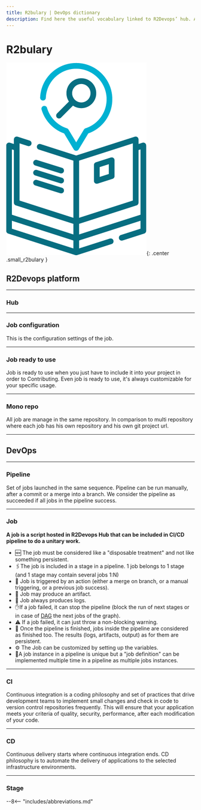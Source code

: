```yaml
---
title: R2bulary | DevOps dictionary   
description: Find here the useful vocabulary linked to R2Devops’ hub. All the technical terms are explained in simple and clear words!
---
```


# R2bulary

![r2bulary](images/r2bulary.png){: .center .small_r2bulary }


## R2Devops platform

___
### Hub


___
### Job configuration

This is the configuration settings of the job.

___
### Job ready to use

Job is ready to use when you just have to include it into your project in order to Contributing.
Even job is ready to use, it's always customizable for your specific usage.

___
### Mono repo
All job are manage in the same repository.
In comparison to multi repository where each job has his own repository and his own git project url.

---

## DevOps

___
### Pipeline

Set of jobs launched in the same sequence. Pipeline can be run manually, after a commit or a merge into a branch.
We consider the pipeline as succeeded if all jobs in the pipeline success.

___
### Job

**A job is a script hosted in R2Devops Hub that can be included in CI/CD pipeline to do a unitary work.**

- 🆕 The job must be considered like a "disposable treatment" and not like something persistent.
- 🖇️The job is included in a stage in a pipeline. 1 job belongs to 1 stage (and 1 stage may contain several jobs 1:N)
- 🔫 Job is triggered by an action (either a merge on branch, or a manual triggering, or a previous job success).
- 🎁 Job may produce an artifact.
- 📄 Job always produces logs.
- ✋If a job failed, it can stop the pipeline (block the run of next stages or in case of [DAG](https://docs.gitlab.com/ee/ci/directed_acyclic_graph/) the next jobs of the graph).
- ⚠️ If a job failed, it can just throw a non-blocking warning.
- 📝 Once the pipeline is finished, jobs inside the pipeline are considered as finished too. The results (logs, artifacts, output) as for them are persistent.
- ⚙️ The Job can be customized by setting up the variables.
- 🧬A job instance in a pipeline is unique but a "job definition" can be implemented multiple time in a pipeline as multiple jobs instances.

___
### CI

Continuous integration is a coding philosophy and set of practices that drive development teams to implement small changes and check in code to version control repositories frequently.
This will ensure that your application meets your criteria of quality, security, performance, after each modification of your code.
___
### CD

Continuous delivery starts where continuous integration ends. CD philosophy is to automate the delivery of applications to the selected infrastructure environments.
___
### Stage

--8<-- "includes/abbreviations.md"
